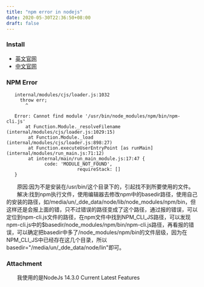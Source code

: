 ```yaml
---
title: "npm error in nodejs"
date: 2020-05-30T22:36:50+08:00
draft: false
---
```


### Install  
* [英文官网](https://nodejs.org/en/)    
* [中文官网](http://nodejs.cn/download/)  

### NPM Error  
```
   internal/modules/cjs/loader.js:1032
     throw err;
	   ^

   Error: Cannot find module '/usr/bin/node_modules/npm/bin/npm-cli.js'
       at Function.Module._resolveFilename (internal/modules/cjs/loader.js:1029:15)
	    at Function.Module._load (internal/modules/cjs/loader.js:898:27)
	    at Function.executeUserEntryPoint [as runMain] (internal/modules/run_main.js:71:12)
	    at internal/main/run_main_module.js:17:47 {
			  code: 'MODULE_NOT_FOUND',
						  requireStack: []
   }
```  

&emsp;&emsp;原因:因为不是安装在/usr/bin/这个目录下的，引起找不到所要使用的文件。 
&emsp;&emsp;解决:找到npm执行文件，使用编辑器去修改npm中的basedir路径，使用自己的安装的路径，如/media/un/_dde_data/node/lib/node_modules/npm/bin，但这样还是会报上面的错，只不过错误的路径变成了这个路径，通过报的错误，可以定位到npm-cli.js文件的路径，在npm文件中找到NPM_CLI_JS路径，可以发现npm-cli.js中的$basedir/node_modules/npm/bin/npm-cli.js路径，再看报的错误，可以确定把basedir中多了/node_modules/npm/bin的文件层级，因为在NPM_CLI_JS中已经存在这几个目录，所以basedir="/media/un/_dde_data/node/lin"即可。  

### Attachment   
&emsp;&emsp;我使用的是NodeJs 14.3.0 Current Latest Features  
